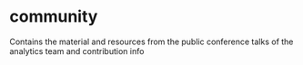 # community
Contains the material and resources from the public conference talks of the analytics team and contribution info
